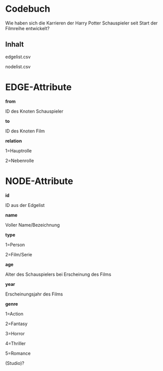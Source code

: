# Codebuch
Wie haben sich die Karrieren der Harry Potter Schauspieler seit Start der Filmreihe entwickelt?

## Inhalt 

edgelist.csv 

nodelist.csv

# EDGE-Attribute

**from**

ID des Knoten Schauspieler

**to**

ID des Knoten Film

**relation**

1=Hauptrolle

2=Nebenrolle

# NODE-Attribute
**id**

ID aus der Edgelist

**name**

Voller Name/Bezeichnung

**type**

1=Person 

2=Film/Serie

**age**

Alter des Schauspielers bei Erscheinung des Films

**year**

Erscheinungsjahr des Films

**genre**

1=Action

2=Fantasy

3=Horror

4=Thriller

5=Romance

(Studio)?
